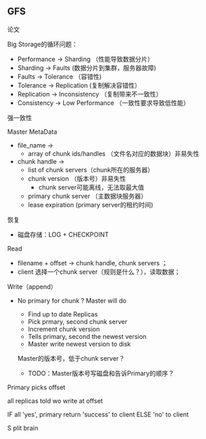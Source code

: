 ## GFS

论文



Big Storage的循环问题：

- Performance -> Sharding （性能导致数据分片）
- Sharding -> Faults (数据分片到集群，服务器故障)
- Faults -> Tolerance （容错性)
- Tolerance -> Replication (复制解决容错性）
- Replication -> Inconsistency （复制带来不一致性）
- Consistency -> Low Performance （一致性要求导致低性能）



强一致性



Master MetaData

- file_name -> 
  - array of chunk ids/handles （文件名对应的数据块）非易失性
- chunk handle ->
  - list of chunk servers（chunk所在的服务器）
  - chunk version （版本号）非易失性
    - chunk server可能离线，无法取最大值
  - primary chunk server （主数据块服务器）
  - lease expiration (primary server的租约时间)

恢复

- 磁盘存储：LOG + CHECKPOINT 



Read

- filename + offset  -> chunk handle, chunk servers ；
- client 选择一个chunk server（规则是什么？），读取数据；



Write（append）

- No primary for chunk ? Master will do 

  - Find up to date Replicas
  - Pick prmary, second chunk server
  - Increment chunk version
  - Tells primary, second the newest version
  - Master write newest version to disk

  Master的版本号，低于chunk server？

  - TODO：Master版本号写磁盘和告诉Primary的顺序？



Primary picks offset

all replicas told wo write at offset

IF all 'yes', primary return 'success' to client ELSE 'no' to client



S plit brain